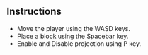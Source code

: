 ## Instructions

- Move the player using the WASD keys.
- Place a block using the Spacebar key.
- Enable and Disable projection using P key.
